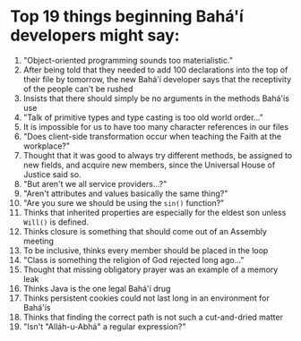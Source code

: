 # Top 19 things beginning Bahá'í developers might say:

1. "Object-oriented programming sounds too materialistic."
2. After being told that they needed to add 100 declarations into the
    top of their file by tomorrow, the new Bahá'í developer says that the
    receptivity of the people can't be rushed
3. Insists that there should simply be no arguments in the methods
    Bahá'ís use
4. "Talk of primitive types and type casting is too old world
    order..."
5. It is impossible for us to have too many character references in
    our files
6. "Does client-side transformation occur when teaching the Faith at the
    workplace?"
7. Thought that it was good to always try different methods, be
    assigned to new fields, and acquire new members, since the Universal
    House of Justice said so.
8. "But aren't we all service providers...?"
9. "Aren't attributes and values basically the same thing?"
10. "Are you sure we should be using the `sin()` function?"
11. Thinks that inherited properties are especially for the eldest son
    unless `Will()` is defined.
12. Thinks closure is something that should come out of an Assembly
    meeting
13. To be inclusive, thinks every member should be placed in the loop
14. "Class is something the religion of God rejected long ago..."
15. Thought that missing obligatory prayer was an example of a memory leak
16. Thinks Java is the one legal Bahá'í drug
17. Thinks persistent cookies could not last long in an environment
    for Bahá'ís
18. Thinks that finding the correct path is not such a cut-and-dried
    matter
19. "Isn't "Alláh-u-Abhá" a regular expression?"
